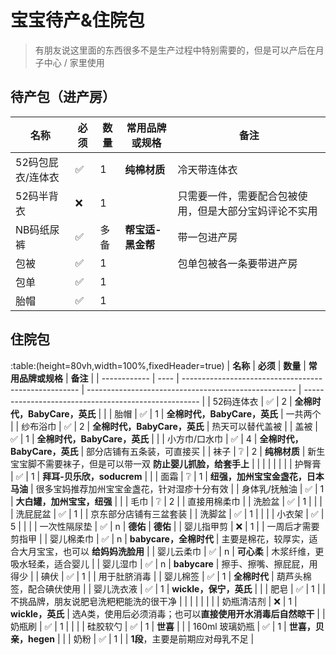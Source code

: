 # 宝宝待产&住院包

> 有朋友说这里面的东西很多不是生产过程中特别需要的，但是可以产后在月子中心 / 家里使用



## 待产包（进产房）

| **名称**        | **必须** | **数量** | **常用品牌或规格** | **备注**                                               |
| ----------------- | -------- | -------- | ------------------------------------------------------ | ------------------------------------------------------ |
| 52码包屁衣/连体衣 | ✅        | 1        | **纯棉材质** | 冷天带连体衣                        |
| 52码半背衣        | ❌        | 1        |         | 只需要一件，需要配合包被使用，但是大部分宝妈评论不实用 |
| NB码纸尿裤        | ✅        | 多备     | **帮宝适-黑金帮** | 带一包进产房                        |
| 包被              | ✅        | 1        |         | 包单包被各一条要带进产房                               |
| 包单              | ✅        | 1        |         |                                                        |
| 胎帽              | ✅        | 1        |         |                                                        |



## 住院包

:table:(height=80vh,width=100%,fixedHeader=true)
| **名称**   | **必须** | **数量** | **常用品牌或规格** | **备注**                                             |
| ------------ | ---- | ---------------------------------------------------- | ---------------------------------------------------- | ---------------------------------------------------- |
| 52码连体衣 | ✅    | 2 | **全棉时代，BabyCare，英氏** |                              |
| 胎帽 | ✅ | 1 | **全棉时代，BabyCare，英氏** | 一共两个 |
| 纱布浴巾     | ✅    | 2   | **全棉时代，BabyCare，英氏** | 热天可以替代盖被                                             |
| 盖被         | ✅    | 1   | **全棉时代，BabyCare，英氏** |                                                      |
| 小方巾/口水巾 | ✅    | 4   | **全棉时代，BabyCare，英氏** | 部分店铺有五条装，可直接买 |
| 袜子     |   ❔    | 2 | **纯棉材质** | 新生宝宝脚不需要袜子，但是可以带一双 **防止婴儿抓脸，给套手上** |
|  |  |  |  | |
| 护臀膏       | ✅    | 1   | **拜耳-贝乐欣，soducrem** |                                       |
| 面霜     | ❔ | 1 | **纽强，加州宝宝金盏花，日本马油** | 很多宝妈推荐加州宝宝金盏花，针对湿疹十分有效                 |
| 身体乳/抚触油 | ✅ | 1 | **大白罐，加州宝宝，纽强** |                                                              |
| 毛巾         | ❔   | 2  |   | 直接用棉柔巾 |
| 洗脸盆       | ✅    | 1   |    |                                                      |
| 洗屁屁盆     | ✅    | 1   |    | 京东部分店铺有三盆套装 |
| 洗脚盆 | ✅ | 1 | | |
| 小衣架       | ✅    | 5  |   |                                                      |
| 一次性隔尿垫 | ✅    | n  | **德佑** | **德佑**                                             |
| 婴儿指甲剪   | ❌    | 1 |     | 一周后才需要剪指甲                                   |
| 婴儿棉柔巾   | ✅   | n | **babycare，全棉时代** | 主要是棉花，较厚实，适合大月宝宝，也可以 **给妈妈洗脸用** |
| 婴儿云柔巾   | ✅    | n  | **可心柔** | 木浆纤维，更吸水轻柔，适合婴儿           |
| 婴儿湿巾     | ✅    | n  | **babycare** | 擦手、擦嘴、擦屁屁，用得少 |
| 碘伏         | ✅ | 1 |  | 用于肚脐消毒 |
| 婴儿棉签 | ✅ | 1 | **全棉时代** | 葫芦头棉签，配合碘伏使用 |
| 婴儿洗衣液   | ✅    | 1   | **wickle，保宁，英氏** |                                |
| 肥皂 | ✅ | 1 |  | 不挑品牌，朋友说肥皂洗粑粑能洗的很干净 |
|  |  |  |  |  |
| 奶瓶清洁剂   | ❌   | 1   | **wickle，英氏** | 选A类，使用后必须消毒；也可以**直接使用开水消毒后自然晾干** |
| 奶瓶刷       | ✅    | 1   |    |                                                      |
| 硅胶软勺     | ✅   | 1 | **世喜** |                                            |
| 160ml 玻璃奶瓶 | ✅    | 1   | **世喜，贝亲，hegen** |                               |
| 奶粉         | ✅ | 1 |  | **1段**，主要是前期应对母乳不足                               |


